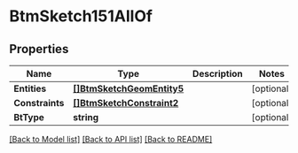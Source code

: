 # BtmSketch151AllOf

## Properties

Name | Type | Description | Notes
------------ | ------------- | ------------- | -------------
**Entities** | [**[]BtmSketchGeomEntity5**](BTMSketchGeomEntity-5.md) |  | [optional] 
**Constraints** | [**[]BtmSketchConstraint2**](BTMSketchConstraint-2.md) |  | [optional] 
**BtType** | **string** |  | [optional] 

[[Back to Model list]](../README.md#documentation-for-models) [[Back to API list]](../README.md#documentation-for-api-endpoints) [[Back to README]](../README.md)


